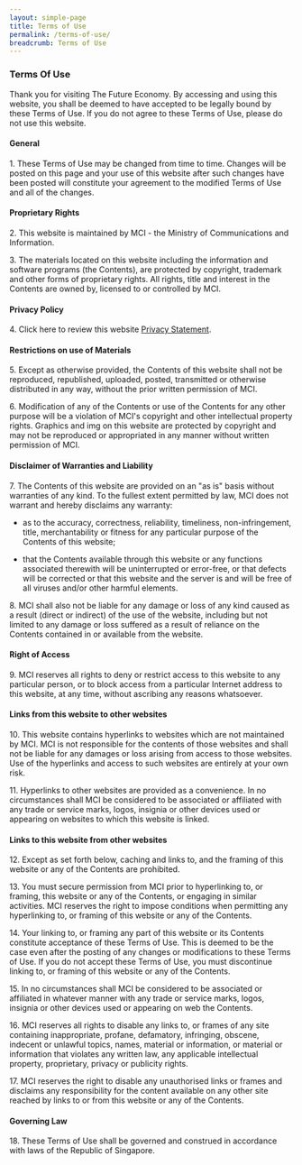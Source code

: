 ```yaml
---
layout: simple-page
title: Terms of Use
permalink: /terms-of-use/
breadcrumb: Terms of Use
---
```


### **Terms Of Use**
Thank you for visiting The Future Economy. By accessing and using this website, you shall be deemed to have accepted to be legally bound by these Terms of Use. If you do not agree to these Terms of Use, please do not use this website.

#### **General**
1\. These Terms of Use may be changed from time to time. Changes will be posted on this page and your use of this website after such changes have been posted will constitute your agreement to the modified Terms of Use and all of the changes.

#### **Proprietary Rights**
2\. This website is maintained by MCI - the Ministry of Communications and Information.

3\. The materials located on this website including the information and software programs (the Contents), are protected by copyright, trademark and other forms of proprietary rights. All rights, title and interest in the Contents are owned by, licensed to or controlled by MCI.

#### **Privacy Policy**
4\. Click here to review this website [Privacy Statement](/privacy/).

#### **Restrictions on use of Materials**
5\. Except as otherwise provided, the Contents of this website shall not be reproduced, republished, uploaded, posted, transmitted or otherwise distributed in any way, without the prior written permission of MCI.

6\. Modification of any of the Contents or use of the Contents for any other purpose will be a violation of MCI's copyright and other intellectual property rights. Graphics and img on this website are protected by copyright and may not be reproduced or appropriated in any manner without written permission of MCI.

#### **Disclaimer of Warranties and Liability**
7\. The Contents of this website are provided on an "as is" basis without warranties of any kind. To the fullest extent permitted by law, MCI does not warrant and hereby disclaims any warranty:

* as to the accuracy, correctness, reliability, timeliness, non-infringement, title, merchantability or fitness for any particular purpose of the Contents of this website;

* that the Contents available through this website or any functions associated therewith will be uninterrupted or error-free, or that defects will be corrected or that this website and the server is and will be free of all viruses and/or other harmful elements.

8\. MCI shall also not be liable for any damage or loss of any kind caused as a result (direct or indirect) of the use of the website, including but not limited to any damage or loss suffered as a result of reliance on the Contents contained in or available from the website.

#### **Right of Access**
9\. MCI reserves all rights to deny or restrict access to this website to any particular person, or to block access from a particular Internet address to this website, at any time, without ascribing any reasons whatsoever.

#### **Links from this website to other websites**
10\. This website contains hyperlinks to websites which are not maintained by MCI. MCI is not responsible for the contents of those websites and shall not be liable for any damages or loss arising from access to those websites. Use of the hyperlinks and access to such websites are entirely at your own risk.

11\. Hyperlinks to other websites are provided as a convenience. In no circumstances shall MCI be considered to be associated or affiliated with any trade or service marks, logos, insignia or other devices used or appearing on websites to which this website is linked.

#### **Links to this website from other websites**
12\. Except as set forth below, caching and links to, and the framing of this website or any of the Contents are prohibited.

13\. You must secure permission from MCI prior to hyperlinking to, or framing, this website or any of the Contents, or engaging in similar activities. MCI reserves the right to impose conditions when permitting any hyperlinking to, or framing of this website or any of the Contents.

14\. Your linking to, or framing any part of this website or its Contents constitute acceptance of these Terms of Use. This is deemed to be the case even after the posting of any changes or modifications to these Terms of Use. If you do not accept these Terms of Use, you must discontinue linking to, or framing of this website or any of the Contents.

15\. In no circumstances shall MCI be considered to be associated or affiliated in whatever manner with any trade or service marks, logos, insignia or other devices used or appearing on web the Contents.

16\. MCI reserves all rights to disable any links to, or frames of any site containing inappropriate, profane, defamatory, infringing, obscene, indecent or unlawful topics, names, material or information, or material or information that violates any written law, any applicable intellectual property, proprietary, privacy or publicity rights.

17\. MCI reserves the right to disable any unauthorised links or frames and disclaims any responsibility for the content available on any other site reached by links to or from this website or any of the Contents.

#### **Governing Law**
18\. These Terms of Use shall be governed and construed in accordance with laws of the Republic of Singapore.
